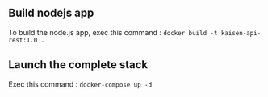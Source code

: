 ## Build nodejs app
To build the node.js app, exec this command :
`docker build -t kaisen-api-rest:1.0 .`

## Launch the complete stack
Exec this command :
`docker-compose up -d`
